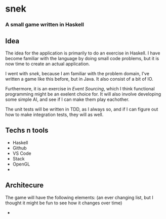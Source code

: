 # snek

### A small game written in Haskell

## Idea
The idea for the application is primarily to do an exercise in Haskell. I have become familiar with the language by doing small code problems, but it is now time to create an actual application. 

I went with *snek*, because I am familiar with the problem domain, I've written a game like this before, but in Java. It also consist of a bit of IO.

Furthermore, it is an exercise in *Event Sourcing*, which I think functional programming might be an exelent choice for. It will also involve developing some simple AI, and see if I can make them play eachother.

The unit tests will be written in TDD, as I always so, and if I can figure out how to make integration tests, they will as well.

## Techs n tools
 - Haskell
 - Github
 - VS Code
 - Stack
 - OpenGL
 - 

## Architecure
The game will have the following elements: (an ever changing list, but I thought it might be fun to see how it changes over time)

 - 